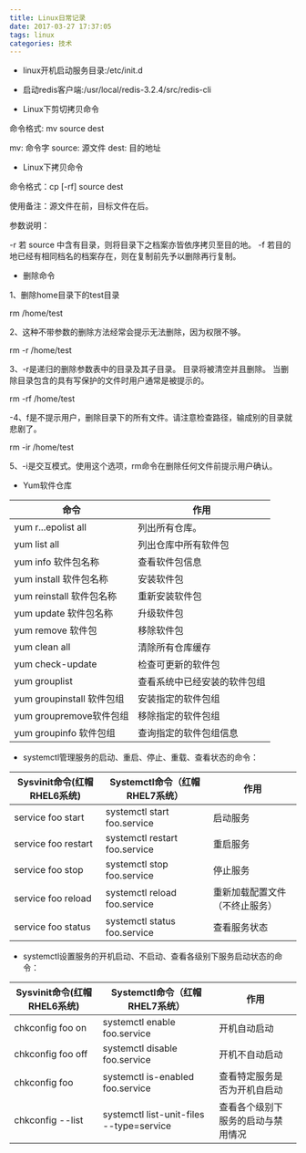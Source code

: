 ```yaml
---
title: Linux日常记录
date: 2017-03-27 17:37:05
tags: linux
categories: 技术
---
```


- linux开机启动服务目录:/etc/init.d

- 启动redis客户端:/usr/local/redis-3.2.4/src/redis-cli 

- Linux下剪切拷贝命令

命令格式: mv   source    dest

mv: 命令字 source: 源文件 dest: 目的地址
<!-- more --> 

- Linux下拷贝命令

命令格式：cp  [-rf]  source  dest

使用备注：源文件在前，目标文件在后。

参数说明：

-r  若 source 中含有目录，则将目录下之档案亦皆依序拷贝至目的地。
-f  若目的地已经有相同档名的档案存在，则在复制前先予以删除再行复制。

- 删除命令

1、删除home目录下的test目录

 rm /home/test

2、这种不带参数的删除方法经常会提示无法删除，因为权限不够。

 rm -r /home/test

3、-r是递归的删除参数表中的目录及其子目录。 目录将被清空并且删除。 当删除目录包含的具有写保护的文件时用户通常是被提示的。

rm -rf /home/test

-4、f是不提示用户，删除目录下的所有文件。请注意检查路径，输成别的目录就悲剧了。

 rm -ir /home/test

5、-i是交互模式。使用这个选项，rm命令在删除任何文件前提示用户确认。

- Yum软件仓库

|命令|	作用|
| ---- | ---- |
|yum r...epolist all|	列出所有仓库。|
|yum list all|	列出仓库中所有软件包|
|yum info 软件包名称|	查看软件包信息|
|yum install 软件包名称|	安装软件包|
|yum reinstall 软件包名称|	重新安装软件包|
|yum update 软件包名称|	升级软件包|
|yum remove 软件包|	移除软件包|
|yum clean all|	清除所有仓库缓存|
|yum check-update|	检查可更新的软件包|
|yum grouplist|	查看系统中已经安装的软件包组|
|yum groupinstall 软件包组|	安装指定的软件包组|
|yum groupremove软件包组	|移除指定的软件包组|
|yum groupinfo 软件包组|	查询指定的软件包组信息|


- systemctl管理服务的启动、重启、停止、重载、查看状态的命令：

|Sysvinit命令(红帽RHEL6系统)	|Systemctl命令（红帽RHEL7系统）	|作用|
|---|---|---|
|service foo start	|systemctl start foo.service	|启动服务|
|service foo restart	|systemctl restart foo.service	|重启服务|
|service foo stop	|systemctl stop foo.service	|停止服务|
|service foo reload	|systemctl reload foo.service	|重新加载配置文件（不终止服务）|
|service foo status	|systemctl status foo.service	|查看服务状态|

- systemctl设置服务的开机启动、不启动、查看各级别下服务启动状态的命令：

|Sysvinit命令(红帽RHEL6系统)	|Systemctl命令（红帽RHEL7系统）	|作用|
|---|---|---|
|chkconfig foo on	|systemctl enable foo.service	|开机自动启动|
|chkconfig foo off	|systemctl disable foo.service	|开机不自动启动|
|chkconfig foo	|systemctl is-enabled foo.service	|查看特定服务是否为开机自启动|
|chkconfig --list	|systemctl list-unit-files --type=service	|查看各个级别下服务的启动与禁用情况|

